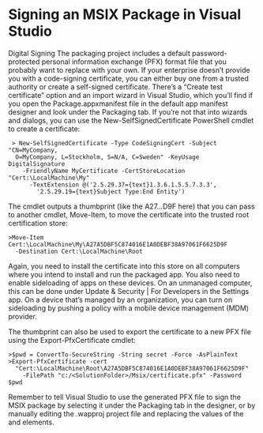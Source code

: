 # Signing an MSIX Package in Visual Studio

Digital Signing The packaging project includes a default password-protected personal information exchange (PFX) format file that you probably want to replace with your own. If your enterprise doesn’t provide you with a code-signing certificate, you can either buy one from a trusted authority or create a self-signed certificate. There’s a “Create test certificate” option and an import wizard in Visual Studio, which you’ll find if you open the Package.appxmanifest file in the default app manifest designer and look under the Packaging tab. If you’re not that into wizards and dialogs, you can use the New-SelfSignedCertificate PowerShell cmdlet to create a certificate:
```
 > New-SelfSignedCertificate -Type CodeSigningCert -Subject "CN=MyCompany,
  O=MyCompany, L=Stockholm, S=N/A, C=Sweden" -KeyUsage DigitalSignature
    -FriendlyName MyCertificate -CertStoreLocation "Cert:\LocalMachine\My"
      -TextExtension @('2.5.29.37={text}1.3.6.1.5.5.7.3.3',
        '2.5.29.19={text}Subject Type:End Entity')
```

The cmdlet outputs a thumbprint (like the A27…D9F here) that you can pass to another cmdlet, Move-Item, to move the certificate into the trusted root certification store:

```
>Move-Item Cert:\LocalMachine\My\A27A5DBF5C874016E1A0DEBF38A97061F6625D9F
  -Destination Cert:\LocalMachine\Root
```
Again, you need to install the certificate into this store on all computers where you intend to install and run the packaged app. You also need to enable sideloading of apps on these devices. On an unmanaged computer, this can be done under Update & Security | For Developers in the Settings app. On a device that’s managed by an organization, you can turn on sideloading by pushing a policy with a mobile device management (MDM) provider.

The thumbprint can also be used to export the certificate to a new PFX file using the Export-PfxCertificate cmdlet:

```
>$pwd = ConvertTo-SecureString -String secret -Force -AsPlainText
>Export-PfxCertificate -cert
  "Cert:\LocalMachine\Root\A27A5DBF5C874016E1A0DEBF38A97061F6625D9F"
    -FilePath "c:/<SolutionFolder>/Msix/certificate.pfx" -Password $pwd
```
Remember to tell Visual Studio to use the generated PFX file to sign the MSIX package by selecting it under the Packaging tab in the designer, or by manually editing the .wapproj project file and replacing the values of the <PackageCertificateKeyFile> and <PackageCertificateThumbprint> elements.

